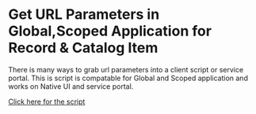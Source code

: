 # Get URL Parameters in Global,Scoped Application for Record & Catalog Item

There is many ways to grab url parameters into a client script or service portal. This is script is compatable for Global and Scoped application and works on Native UI and service portal.

[Click here for the script](script.js)
